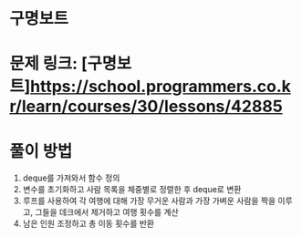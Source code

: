 # 구명보트
# 문제 링크: [구명보트]<https://school.programmers.co.kr/learn/courses/30/lessons/42885>
# 풀이 방법
1. deque를 가져와서 함수 정의
2. 변수를 초기화하고 사람 목록을 체중별로 정렬한 후 deque로 변환
3. 루프를 사용하여 각 여행에 대해 가장 무거운 사람과 가장 가벼운 사람을 짝을 이루고, 그들을 데크에서 제거하고 여행 횟수를 계산
4. 남은 인원 조정하고 총 이동 횟수를 반환
